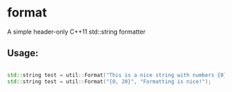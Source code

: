format
======

A simple header-only C++11 std::string formatter

Usage:
------

```c++

std::string test = util::Format("This is a nice string with numbers {0} and strings {1} nicely formatted", 123, "hello");
std::string test = util::Format("{0, 20}", "Formatting is nice!");
```